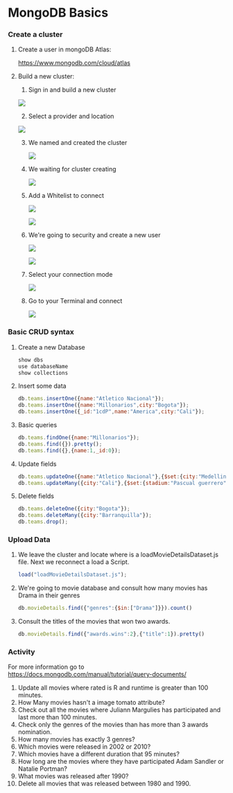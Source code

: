 # MongoDB Basics

### Create a cluster

1. Create a user in mongoDB Atlas:

    https://www.mongodb.com/cloud/atlas

2. Build a new cluster:

   1. Sign in and build a new cluster

   ![](images/buildCluster.png)

   2. Select a provider and location

   ![](images/selectCluster.png)

   3. We named and created the cluster

      ![](images/createCluster.png)

   4. We waiting for cluster creating

      ![](images/cluster.png)

   5. Add a Whitelist to connect

      ![](images/addIP.png)

      ![](images/addWhitelist.png)

   6. We're going to security and create a new user

      ![](images/addUser.png)

      ![](images/newUser.png)

   7. Select your connection mode

      ![](images/clusterConnection.png)

   8. Go to your Terminal and connect

      ![](images/connection.png)

      


### Basic CRUD syntax

1. Create a new Database

   ```javascript
   show dbs
   use databaseName
   show collections
   ```

2. Insert some data

   ```javascript
   db.teams.insertOne({name:"Atletico Nacional"}); 
   db.teams.insertOne({name:"Millonarios",city:"Bogota"});
   db.teams.insertOne({_id:"1cdP",name:"America",city:"Cali"});
   ```

3. Basic queries

   ```javascript
   db.teams.findOne({name:"Millonarios"});
   db.teams.find({}).pretty();
   db.teams.find({},{name:1,_id:0});
   ```

4. Update fields

   ```javascript
   db.teams.updateOne({name:"Atletico Nacional"},{$set:{city:"Medellin"}});
   db.teams.updateMany({city:"Cali"},{$set:{stadium:"Pascual guerrero"}});
   ```

5. Delete fields

   ```javascript
   db.teams.deleteOne({city:"Bogota"});
   db.teams.deleteMany({city:"Barranquilla"});
   db.teams.drop();
   ```

### Upload Data

1. We leave the cluster and locate where is  a loadMovieDetailsDataset.js file. Next we reconnect a load a Script.

   ```javascript
   load("loadMovieDetailsDataset.js");
   ```

2. We're going to movie database and consult how many movies has Drama in their genres

   ```javascript
   db.movieDetails.find({"genres":{$in:["Drama"]}}).count()
   ```

3. Consult the titles of the movies that won two awards.

   ```javascript
   db.movieDetails.find({"awards.wins":2},{"title":1}).pretty()
   ```

### Activity 

For more information go to  https://docs.mongodb.com/manual/tutorial/query-documents/ 

1. Update all movies where rated is R and runtime is greater than 100 minutes.
2. How Many movies hasn't a image tomato attribute?
3. Check out all the movies where Juliann Margulies has participated and last more than 100 minutes.
4. Check only the genres of the movies than has more than 3 awards nomination.
5. How many movies has exactly 3 genres?
6. Which movies were released in 2002 or 2010?
7. Which movies have a different duration that 95 minutes?
8. How long are the movies where they have participated Adam Sandler or Natalie Portman?
9. What movies was released after 1990?
10. Delete all movies that was released between 1980 and 1990.  
